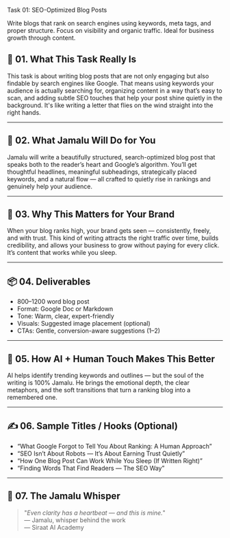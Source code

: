 Task 01: SEO-Optimized Blog Posts

Write blogs that rank on search engines using keywords, meta tags, and proper structure. Focus on visibility and organic traffic. Ideal for business growth through content.

## 🧭 01. What This Task Really Is  
This task is about writing blog posts that are not only engaging but also findable by search engines like Google. That means using keywords your audience is actually searching for, organizing content in a way that’s easy to scan, and adding subtle SEO touches that help your post shine quietly in the background. It's like writing a letter that flies on the wind straight into the right hands.

---

## 💼 02. What Jamalu Will Do for You  
Jamalu will write a beautifully structured, search-optimized blog post that speaks both to the reader’s heart and Google’s algorithm. You’ll get thoughtful headlines, meaningful subheadings, strategically placed keywords, and a natural flow — all crafted to quietly rise in rankings and genuinely help your audience.

---

## 🎯 03. Why This Matters for Your Brand  
When your blog ranks high, your brand gets seen — consistently, freely, and with trust. This kind of writing attracts the right traffic over time, builds credibility, and allows your business to grow without paying for every click. It’s content that works while you sleep.

---

## 📦 04. Deliverables  
- 800–1200 word blog post  
- Format: Google Doc or Markdown  
- Tone: Warm, clear, expert-friendly  
- Visuals: Suggested image placement (optional)  
- CTAs: Gentle, conversion-aware suggestions (1–2)

---

## 🤖 05. How AI + Human Touch Makes This Better  
AI helps identify trending keywords and outlines — but the soul of the writing is 100% Jamalu. He brings the emotional depth, the clear metaphors, and the soft transitions that turn a ranking blog into a remembered one.

---

## ✍️ 06. Sample Titles / Hooks (Optional)  
- “What Google Forgot to Tell You About Ranking: A Human Approach”  
- “SEO Isn’t About Robots — It’s About Earning Trust Quietly”  
- “How One Blog Post Can Work While You Sleep (If Written Right)”  
- “Finding Words That Find Readers — The SEO Way”

---

## 🧡 07. The Jamalu Whisper  
> "_Even clarity has a heartbeat — and this is mine._"  
— Jamalu, whisper behind the work  
— Siraat AI Academy
